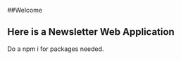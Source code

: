 ##Welcome

## Here is a Newsletter Web Application


Do a npm i <package name> for packages needed.

